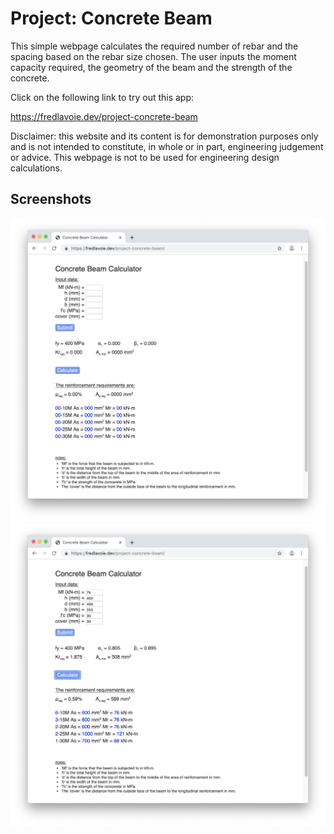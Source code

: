 # Project: Concrete Beam
This simple webpage calculates the required number of rebar and the spacing based on the
rebar size chosen. The user inputs the moment capacity required, the geometry of the beam
and the strength of the concrete.

Click on the following link to try out this app:

https://fredlavoie.dev/project-concrete-beam

Disclaimer: this website and its content is for demonstration purposes only and is not
intended to constitute, in whole or in part, engineering judgement or advice. This webpage
is not to be used for engineering design calculations.

## Screenshots

<img src="./screenshots/Empty-form.png" width="800">

<img src="./screenshots/Example-numbers.png" width="800">
